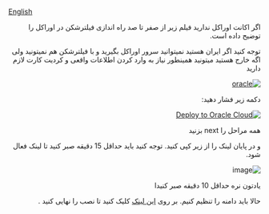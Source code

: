 [English](https://github.com/hiddify/hiddify-config/wiki/Quick-Installation-on-Oracle-Cloud)
<div dir="rtl" markdown="1">


اگر اکانت اوراکل ندارید فیلم زیر از صفر تا صد راه اندازی فیلترشکن در اوراکل را توضیح داده است.

توجه کنید اگر ایران هستید نمیتوانید سرور اوراکل بگیرید و با فیلترشکن هم نمیتونید ولی اگه خارج هستید میتونید 
همینطور نیاز به وارد کردن اطلاعات واقعی و کردیت کارت لازم دارید

[![oracle](https://img.youtube.com/vi/s1QZD1Ujdds/maxresdefault.jpg)](https://www.youtube.com/watch?v=s1QZD1Ujdds)





دکمه زیر فشار دهید: 

[![Deploy to Oracle Cloud](https://oci-resourcemanager-plugin.plugins.oci.oraclecloud.com/latest/deploy-to-oracle-cloud.svg)](https://cloud.oracle.com/resourcemanager/stacks/create?zipUrl=https://github.com/hiddify/hiddify-config/archive/refs/heads/main.zip)

همه مراحل را next بزنید

و در پایان لینک را از زیر کپی کنید. توجه کنید باید حداقل 15 دقیقه صبر کنید تا لینک فعال شود.

![image](https://user-images.githubusercontent.com/114227601/206861477-7967ac8d-ea9f-4742-b414-e848898668c7.png)



یادتون نره حداقل 10 دقیقه  صبر کنیدا

حالا باید دامنه را تنظیم کنیم. بر روی [این لینک](https://github.com/hiddify/hiddify-config/wiki/%D8%B1%D8%A7%D9%87%D9%86%D9%85%D8%A7%DB%8C-%D8%AA%D9%86%D8%B8%DB%8C%D9%85-%D8%AF%D8%A7%D9%85%D9%86%D9%87-%D9%88-%D9%86%D9%87%D8%A7%DB%8C%DB%8C-%DA%A9%D8%B1%D8%AF%D9%86-%D9%86%D8%B5%D8%A8) کلیک کنید تا نصب را نهایی کنید .
</div>
